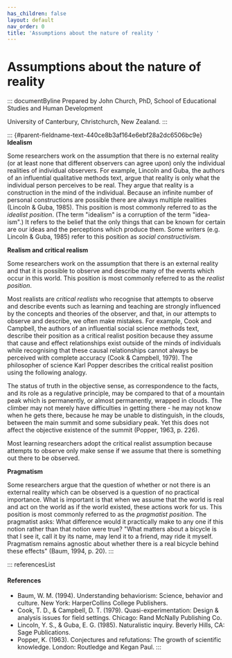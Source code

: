 ```yaml
---
has_children: false
layout: default
nav_order: 0
title: 'Assumptions about the nature of reality '
---
```

# Assumptions about the nature of reality 


::: documentByline
Prepared by John Church, PhD, School of Educational Studies and Human
Development

University of Canterbury, Christchurch, New Zealand.
:::

::: {#parent-fieldname-text-440ce8b3af164e6ebf28a2dc6506bc9e}
**Idealism**

Some researchers work on the assumption that there is no external
reality (or at least none that different observers can agree upon) only
the individual realities of individual observers. For example, Lincoln
and Guba, the authors of an influential qualitative methods text, argue
that reality is only what the individual person perceives to be real.
They argue that reality is a construction in the mind of the individual.
Because an infinite number of personal constructions are possible there
are always multiple realities (Lincoln & Guba, 1985). This position is
most commonly referred to as the *idealist position*. (The term
"idealism" is a corruption of the term "idea-ism".) It refers to the
belief that the only things that can be known for certain are our ideas
and the perceptions which produce them. Some writers (e.g. Lincoln &
Guba, 1985) refer to this position as *social constructivism.*

**Realism and critical realism**

Some researchers work on the assumption that there is an external
reality and that it is possible to observe and describe many of the
events which occur in this world. This position is most commonly
referred to as the *realist position*.

Most realists are *critical realists* who recognise that attempts to
observe and describe events such as learning and teaching are strongly
influenced by the concepts and theories of the observer, and that, in
our attempts to observe and describe, we often make mistakes. For
example, Cook and Campbell, the authors of an influential social science
methods text, describe their position as a critical realist position
because they assume that cause and effect relationships exist outside of
the minds of individuals while recognising that these causal
relationships cannot always be perceived with complete accuracy (Cook &
Campbell, 1979). The philosopher of science Karl Popper describes the
critical realist position using the following analogy.

The status of truth in the objective sense, as correspondence to the
facts, and its role as a regulative principle, may be compared to that
of a mountain peak which is permanently, or almost permanently, wrapped
in clouds. The climber may not merely have difficulties in getting
there - he may not know when he gets there, because he may be unable to
distinguish, in the clouds, between the main summit and some subsidiary
peak. Yet this does not affect the objective existence of the summit
(Popper, 1963, p. 226).

Most learning researchers adopt the critical realist assumption because
attempts to observe only make sense if we assume that there is something
out there to be observed.

**Pragmatism**

Some researchers argue that the question of whether or not there is an
external reality which can be observed is a question of no practical
importance. What is important is that when we assume that the world is
real and act on the world as if the world existed, these actions work
for us. This position is most commonly referred to as the *pragmatist
position*. The pragmatist asks: What difference would it practically
make to any one if this notion rather than that notion were true? "What
matters about a bicycle is that I see it, call it by its name, may lend
it to a friend, may ride it myself. Pragmatism remains agnostic about
whether there is a real bicycle behind these effects" (Baum, 1994, p.
20).
:::

::: referencesList
#### References

-   Baum, W. M. (1994). Understanding behaviorism: Science, behavior and
    culture. New York: HarperCollins College Publishers.
-   Cook, T. D., & Campbell, D. T. (1979). Quasi-experimentation: Design
    & analysis issues for field settings. Chicago: Rand McNally
    Publishing Co.
-   Lincoln, Y. S., & Guba, E. G. (1985). Naturalistic inquiry. Beverly
    Hills, CA: Sage Publications.
-   Popper, K. (1963). Conjectures and refutations: The growth of
    scientific knowledge. London: Routledge and Kegan Paul.
:::
